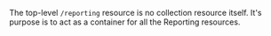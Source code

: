 The top-level ```/reporting``` resource is no collection resource itself. It's purpose is to act as a container for all the Reporting resources.